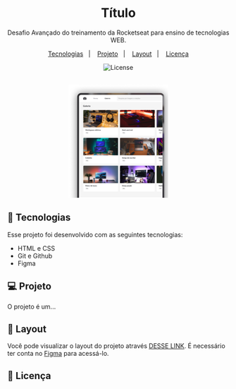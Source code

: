 <h1 align="center"> Título </h1>

<p align="center">
Desafio Avançado do treinamento da Rocketseat para ensino de tecnologias WEB.
</p>

<p align="center">
  <a href="#-tecnologias">Tecnologias</a>&nbsp;&nbsp;&nbsp;|&nbsp;&nbsp;&nbsp;
  <a href="#-projeto">Projeto</a>&nbsp;&nbsp;&nbsp;|&nbsp;&nbsp;&nbsp;
  <a href="#-layout">Layout</a>&nbsp;&nbsp;&nbsp;|&nbsp;&nbsp;&nbsp;
  <a href="#memo-licença">Licença</a>
</p>

<p align="center">
  <img alt="License" src="https://img.shields.io/static/v1?label=license&message=MIT&color=49AA26&labelColor=000000">
</p>

<br>

<!-- Project image -->
<div align="center" margin="auto" width="100%">
  <img alt="Projeto" src=".github/projeto.png" width="45%">
</div>

## 🚀 Tecnologias

Esse projeto foi desenvolvido com as seguintes tecnologias:

- HTML e CSS
- Git e Github
- Figma

## 💻 Projeto

O projeto é um...

## 🔖 Layout

Você pode visualizar o layout do projeto através [DESSE LINK](https://www.figma.com/community/file/1256354844988182987). É necessário ter conta no [Figma](https://figma.com) para acessá-lo.

## :memo: Licença